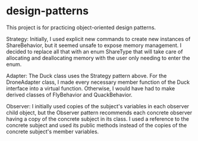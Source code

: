 # design-patterns
This project is for practicing object-oriented design patterns.

Strategy: Initially, I used explicit new commands to create new instances of ShareBehavior, but it seemed unsafe to expose memory management.  I decided to replace all that with an enum ShareType that will take care of allocating and deallocating memory with the user only needing to enter the enum.

Adapter:  The Duck class uses the Strategy pattern above.  For the DroneAdapter class, I made every necessary member function of the Duck interface into a virtual function.  Otherwise, I would have had to make derived classes of FlyBehavior and QuackBehavior.

Observer: I initially used copies of the subject's variables in each observer child object, but the Observer pattern recommends each concrete observer having a copy of the concrete subject in its class.  I used a reference to the concrete subject and used its public methods instead of the copies of the concrete subject's member variables.
